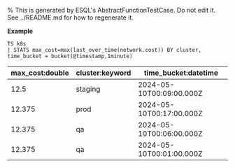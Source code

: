 % This is generated by ESQL's AbstractFunctionTestCase. Do not edit it. See ../README.md for how to regenerate it.

**Example**

```esql
TS k8s
| STATS max_cost=max(last_over_time(network.cost)) BY cluster, time_bucket = bucket(@timestamp,1minute)
```

| max_cost:double | cluster:keyword | time_bucket:datetime |
| --- | --- | --- |
| 12.5 | staging | 2024-05-10T00:09:00.000Z |
| 12.375 | prod | 2024-05-10T00:17:00.000Z |
| 12.375 | qa | 2024-05-10T00:06:00.000Z |
| 12.375 | qa | 2024-05-10T00:01:00.000Z |


